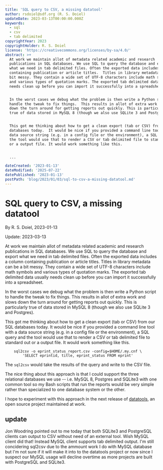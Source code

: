 ```yaml
---
title: 'SQL query to CSV, a missing datatool'
author: rsdoiel@sdf.org (R. S. Doiel)
updateDate: 2023-03-13T00:00:00.000Z
keywords:
  - sql
  - csv
  - tab delimited
copyrightYear: 2023
copyrightHolder: R. S. Doiel
license: 'https://creativecommons.org/licenses/by-sa/4.0/'
abstract: >+
  At work we maintain allot of metadata related academic and research
  publications in SQL databases. We use SQL to query the database and export
  what we need in tab delimited files. Often the exported data includes a column
  containing publication or article titles.  Titles in library metadata can be a
  bit messy. They contain a wide set of UTF-8 characters include math symbols
  and various types of quotation marks. The exported tab delimited data usually
  needs clean up before you can import it successfully into a spreadsheet.


  In the worst cases we debug what the problem is then write a Python script to
  handle the tweak to fix things.  This results in allot of extra work and slows
  down the turn around for getting reports out quickly. This is particularly
  true of data stored in MySQL 8 (though we also use SQLite 3 and Postgres).


  This got me thinking about how to get a clean export (tab or CSV) from our SQL
  databases today.  It would be nice if you provided a command line tool with a
  data source string (e.g. in a config file or the environment), a SQL query and
  the tool would use that to render a CSV or tab delimited file to standard out
  or a output file. It would work something like this.


  ...

dateCreated: '2023-01-13'
dateModified: '2025-07-22'
datePublished: '2023-01-13'
postPath: 'blog/2023/01/03/sql-to-csv-a-missing-datatool.md'
---
```


# SQL query to CSV, a missing datatool

By R. S. Doiel, 2023-01-13

Update: 2023-03-13

At work we maintain allot of metadata related academic and research publications in SQL databases. We use SQL to query the database and export what we need in tab delimited files. Often the exported data includes a column containing publication or article titles.  Titles in library metadata can be a bit messy. They contain a wide set of UTF-8 characters include math symbols and various types of quotation marks. The exported tab delimited data usually needs clean up before you can import it successfully into a spreadsheet.

In the worst cases we debug what the problem is then write a Python script to handle the tweak to fix things.  This results in allot of extra work and slows down the turn around for getting reports out quickly. This is particularly true of data stored in MySQL 8 (though we also use SQLite 3 and Postgres).

This got me thinking about how to get a clean export (tab or CSV) from our SQL databases today.  It would be nice if you provided a command line tool with a data source string (e.g. in a config file or the environment), a SQL query and the tool would use that to render a CSV or tab delimited file to standard out or a output file. It would work something like this.

```
    sql2csv -o eprint_status_report.csv -config=$HOME/.my.cnf \
	    'SELECT eprintid, title, eprint_status FROM eprint' 
```

The `sql2csv` would take the results of the query and write to the CSV file.

The nice thing about this approach is that I could support the three relational databases we use -- i.e. MySQL 8, Postgres and SQLite3 with one common tool so my Bash scripts that run the reports would be very simple rather than specialized to one database system or the other.

I hope to experiment with this approach in the next release of [datatools](https://github.com/caltechlibrary/datatools), an open source project maintained at work.

## update

Jon Woodring pointed out to me today that both SQLite3 and PostgreSQL clients can output to CSV without need of an external tool. Wish MySQL client did that! Instead MySQL client supports tab delimited output. I'm still concidering sql2csv due to the ammount work I do with MySQL database but I'm not sure if it will make it into to the datatools project or now since I suspect our MySQL usage will decline overtime as more projects are built with PostgreSQL and SQLite3.
